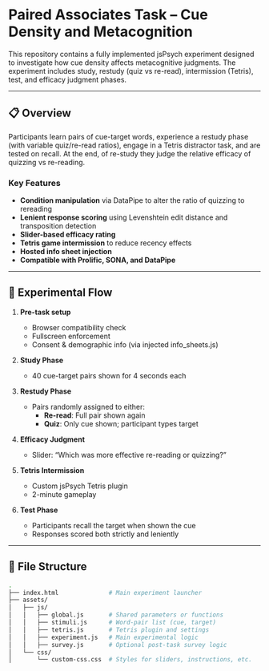 # Paired Associates Task – Cue Density and Metacognition

This repository contains a fully implemented jsPsych experiment designed to investigate how cue density affects metacognitive judgments. The experiment includes study, restudy (quiz vs re-read), intermission (Tetris), test, and efficacy judgment phases.

---

## 📋 Overview

Participants learn pairs of cue-target words, experience a restudy phase (with variable quiz/re-read ratios), engage in a Tetris distractor task, and are tested on recall. At the end, of re-study they judge the relative efficacy of quizzing vs re-reading.

### Key Features

- **Condition manipulation** via DataPipe to alter the ratio of quizzing to rereading
- **Lenient response scoring** using Levenshtein edit distance and transposition detection
- **Slider-based efficacy rating**
- **Tetris game intermission** to reduce recency effects
- **Hosted info sheet injection**
- **Compatible with Prolific, SONA, and DataPipe**

---

## 🧪 Experimental Flow

1. **Pre-task setup**  
   - Browser compatibility check  
   - Fullscreen enforcement  
   - Consent & demographic info (via injected info_sheets.js)

2. **Study Phase**  
   - 40 cue-target pairs shown for 4 seconds each

3. **Restudy Phase**  
   - Pairs randomly assigned to either:
     - **Re-read**: Full pair shown again
     - **Quiz**: Only cue shown; participant types target

4. **Efficacy Judgment**  
   - Slider: “Which was more effective re-reading or quizzing?”

5. **Tetris Intermission**  
   - Custom jsPsych Tetris plugin
   - 2-minute gameplay

6. **Test Phase**  
   - Participants recall the target when shown the cue
   - Responses scored both strictly and leniently

---

## 🧰 File Structure

```bash
.
├── index.html              # Main experiment launcher
├── assets/
│   ├── js/
│   │   ├── global.js       # Shared parameters or functions
│   │   ├── stimuli.js      # Word-pair list (cue, target)
│   │   ├── tetris.js       # Tetris plugin and settings
│   │   ├── experiment.js   # Main experimental logic
│   │   ├── survey.js       # Optional post-task survey logic
│   └── css/
│       └── custom-css.css  # Styles for sliders, instructions, etc.